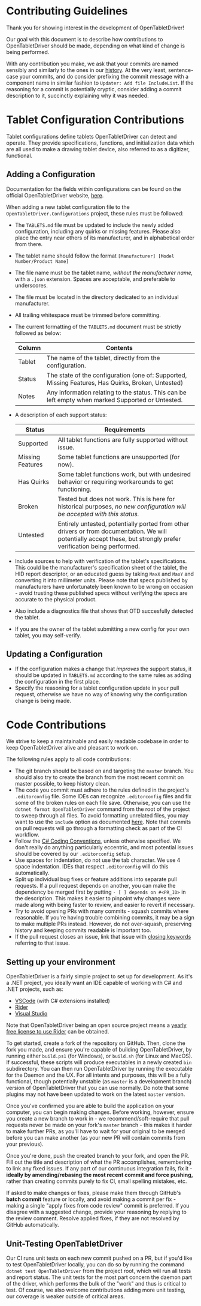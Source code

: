 # Contributing Guidelines

Thank you for showing interest in the development of OpenTabletDriver!

Our goal with this document is to describe how contributions to OpenTabletDriver should be made,
depending on what kind of change is being performed.

With any contribution you make, we ask that your commits are named sensibly and similarly to the ones in our [history](https://github.com/OpenTabletDriver/OpenTabletDriver/commits/master).
At the very least, sentence-case your commits, and do consider prefixing the commit message with a component name in similar fashion to `Updater: Add file IncludeList`.
If the reasoning for a commit is potentially cryptic, consider adding a commit description to it, succinctly explaining why it was needed.

# Tablet Configuration Contributions

Tablet configurations define tablets OpenTabletDriver can detect and operate. They provide
specifications, functions, and initialization data which are all used to make a drawing tablet
device, also referred to as a digitizer, functional.

## Adding a Configuration

Documentation for the fields within configurations can be found on the official OpenTabletDriver
website, [here](https://opentabletdriver.net/Wiki/Development/Configurations).

When adding a new tablet configuration file to the `OpenTabletDriver.Configurations` project, these
rules must be followed:

- The `TABLETS.md` file must be updated to include the newly added configuration, including any
  quirks or missing features. Please also place the entry near others of its manufacturer, and in
  alphabetical order from there.
- The tablet name should follow the format `[Manufacturer] [Model Number/Product Name]`
- The file name must be the tablet name, *without the manufacturer
  name,* with a `.json` extension. Spaces are acceptable, and
  preferable to underscores.
- The file must be located in the directory dedicated to an individual manufacturer.
- All trailing whitespace must be trimmed before committing.
- The current formatting of the `TABLETS.md` document must be strictly followed as below:

  | Column | Contents                                                                                          |
  | ------ | ------------------------------------------------------------------------------------------------- |
  | Tablet | The name of the tablet, directly from the configuration.                                          |
  | Status | The state of the configuration (one of: Supported, Missing Features, Has Quirks, Broken, Untested) |
  | Notes  | Any information relating to the status. This can be left empty when marked Supported or Untested. |

- A description of each support status:

  | Status           | Requirements                                                                                                              |
  | ---------------- | ------------------------------------------------------------------------------------------------------------------------- |
  | Supported        | All tablet functions are fully supported without issue.                                                                   |
  | Missing Features | Some tablet functions are unsupported (for now).                                    |
  | Has Quirks       | Some tablet functions work, but with undesired behavior or requiring workarounds to get functioning.                      |
  | Broken           | Tested but does not work. This is here for historical purposes, *no new configuration will be accepted with this status.* |
  | Untested         | Entirely untested, potentially ported from other drivers or from documentation. We will potentially accept these, but strongly prefer verification being performed. |

- Include sources to help with verification of the tablet's specifications. This could be the
  manufacturer's specification sheet of the tablet, the HID report descriptor, or an educated guess
  by taking `MaxX` and `MaxY` and converting it into millimeter units. Please note that specs
  published by manufacturers have unfortunately been known to be wrong on occasion - avoid trusting
  these published specs without verifying the specs are accurate to the physical product.
- Also include a diagnostics file that shows that OTD succesfully detected the tablet.
- If you are the owner of the tablet submitting a new config for your own tablet, you may
  self-verify.

## Updating a Configuration

- If the configuration makes a change that *improves* the support status, it should be updated in
  `TABLETS.md` according to the same rules as adding the configuration in the first place.
- Specify the reasoning for a tablet configuration update in your pull request, otherwise we have no
  way of knowing why the configuration change is being made.


# Code Contributions

We strive to keep a maintainable and easily readable codebase in order to keep OpenTabletDriver
alive and pleasant to work on.

The following rules apply to all code contributions:

- The git branch should be based on and targeting the `master` branch. You should also try to create the branch
  from the most recent commit on master possible, to keep history clean.
- The code you commit must adhere to the rules defined in the project's `.editorconfig` file.
  Some IDEs can recognize `.editorconfig` files and fix some of the broken rules on each file save.
  Otherwise, you can use the `dotnet format OpenTabletDriver` command from the root of the project to sweep through all files.
  To avoid formatting unrelated files, you may want to use the `include` option as documented [here](https://docs.microsoft.com/en-us/dotnet/core/tools/dotnet-format#options).
  Note that commits on pull requests will go through a formatting check as part of the CI workflow.
- Follow the [C# Coding
  Conventions](https://docs.microsoft.com/en-us/dotnet/csharp/fundamentals/coding-style/coding-conventions),
  unless otherwise specified. We don't really do anything particularly eccentric, and most potential issues should be covered by our `.editorconfig` setup.
- Use spaces for indentation, do not use the tab character. We use 4 space indentation. IDEs that
  respect `.editorconfig` will do this automatically.
- Split up individual bug fixes or feature additions into separate pull requests. If a pull request
  depends on another, you can make the dependency be merged first by putting `- [ ] depends on
  #<PR_ID>` in the description. This makes it easier to pinpoint why changes were made along with being
  faster to review, and easier to revert if necessary.
- Try to avoid opening PRs with many commits - squash commits where reasonable. If you're having
  trouble combining commits, it may be a sign to make multiple PRs instead. However, do not
  over-squash, preserving history and keeping commits readable is important too.
- If the pull request closes an issue, link that issue with [closing
  keywords](https://docs.github.com/en/issues/tracking-your-work-with-issues/linking-a-pull-request-to-an-issue#linking-a-pull-request-to-an-issue-using-a-keyword)
  referring to that issue.

## Setting up your environment

OpenTabletDriver is a fairly simple project to set up for development. As it's a .NET project, you
ideally want an IDE capable of working with C# and .NET projects, such as:

- [VSCode](https://code.visualstudio.com/) (with C# extensions installed)
- [Rider](https://www.jetbrains.com/rider/)
- [Visual Studio](https://visualstudio.microsoft.com/)

Note that OpenTabletDriver being an open source project means a [yearly free license to use
Rider](https://www.jetbrains.com/community/opensource/#support) can be obtained.

To get started, create a fork of the repository on GitHub. Then, clone the fork you made, and ensure
you're capable of building OpenTabletDriver, by running either `build.ps1` (for Windows), or
`build.sh` (for Linux and MacOS). If successful, these scripts will produce executables in a newly created
`bin` subdirectory. You can then run OpenTabletDriver by running the executable for the Daemon and
the UX. For all intents and purposes, this will be a fully functional, though potentially unstable
(as `master` is a development branch) version of OpenTabletDriver that you can use normally.
Do note that some plugins may not have been updated to work on the latest `master` version.

Once you've confirmed you are able to build the application on your computer, you can begin making
changes. Before working, however, ensure you create a new branch to work in - we
recommend/soft-require that pull requests never be made on your fork's `master` branch - this makes
it harder to make further PRs, as you'll have to wait for your original to be merged before you can
make another (as your new PR will contain commits from your previous).

Once you're done, push the created branch to your fork, and open the PR. Fill out the title and
description of what the PR accomplishes, remembering to link any fixed issues. If any part of our
continuous integration fails, fix it - **ideally by amending/rebasing the most recent commit and force
pushing,** rather than creating commits purely to fix CI, small spelling mistakes, etc.

If asked to make changes or fixes, please make them through GitHub's **batch commit** feature or
locally, and avoid making a commit per fix - making a single "apply fixes from code review" commit
is preferred. If you disagree with a suggested change, provide your reasoning by replying to the
review comment. Resolve applied fixes, if they are not resolved by GitHub automatically.

## Unit-Testing OpenTabletDriver

Our CI runs unit tests on each new commit pushed on a PR, but if you'd like to test OpenTabletDriver locally, you can do so by running the command `dotnet test OpenTabletDriver` from the project root, which will run all tests and report status.
The unit tests for the most part concern the daemon part of the driver, which performs the bulk of the "work" and thus is critical to test.
Of course, we also welcome contributions adding more unit testing, our coverage is weaker outside of
critical areas.
